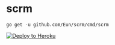 # scrm

    go get -u github.com/Eun/scrm/cmd/scrm


[![Deploy to Heroku](https://www.herokucdn.com/deploy/button.svg)](https://www.heroku.com/deploy/?template=https://github.com/Eun/scrm)